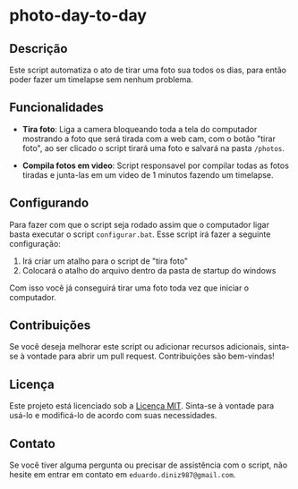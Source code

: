 # photo-day-to-day

## Descrição

Este script automatiza o ato de tirar uma foto sua todos os dias, para então poder fazer um timelapse sem nenhum problema.

## Funcionalidades

- **Tira foto**: Liga a camera bloqueando toda a tela do computador mostrando a foto que será tirada com a web cam, com o botão "tirar foto", ao ser clicado o script tirará uma foto e salvará na pasta `/photos`.

- **Compila fotos em video**: Script responsavel por compilar todas as fotos tiradas e junta-las em um video de 1 minutos fazendo um timelapse. 

## Configurando

Para fazer com que o script seja rodado assim que o computador ligar basta executar o script `configurar.bat`. Esse script irá fazer a seguinte configuração:
1. Irá criar um atalho para o script de "tira foto"
2. Colocará o atalho do arquivo dentro da pasta de startup do windows

Com isso você já conseguirá tirar uma foto toda vez que iniciar o computador.

## Contribuições

Se você deseja melhorar este script ou adicionar recursos adicionais, sinta-se à vontade para abrir um pull request. Contribuições são bem-vindas!

## Licença

Este projeto está licenciado sob a [Licença MIT](LICENSE). Sinta-se à vontade para usá-lo e modificá-lo de acordo com suas necessidades.

## Contato

Se você tiver alguma pergunta ou precisar de assistência com o script, não hesite em entrar em contato em `eduardo.diniz987@gmail.com`.
